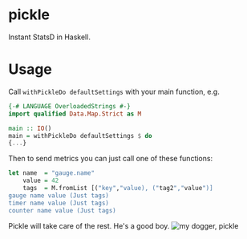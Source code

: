 # pickle
Instant StatsD in Haskell. 

# Usage
Call `withPickleDo defaultSettings` with your main function, e.g.
```haskell
{-# LANGUAGE OverloadedStrings #-}
import qualified Data.Map.Strict as M

main :: IO()
main = withPickleDo defaultSettings $ do
{...}
```
Then to send metrics you can just call one of these functions:
```haskell
let name  = "gauge.name"
    value = 42
    tags  = M.fromList [("key","value), ("tag2","value")]
gauge name value (Just tags)
timer name value (Just tags)
counter name value (Just tags)
```

Pickle will take care of the rest. He's a good boy.
![my dogger, pickle](https://i.imgur.com/9WxMnIj.jpg)
